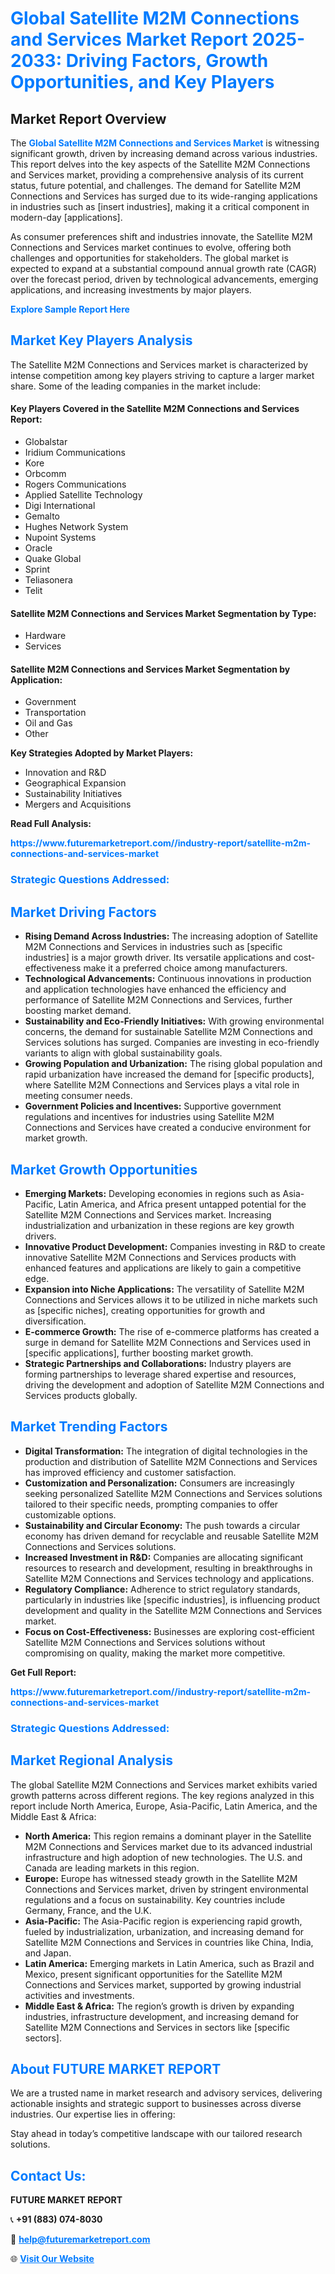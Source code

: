 <h1 style="color: #007BFF;">Global Satellite M2M Connections and Services Market Report 2025-2033: Driving Factors, Growth Opportunities, and Key Players</h1>

<section id="overview">
<h2>Market Report Overview</h2>
<p>The <a href="https://www.futuremarketreport.com//industry-report/satellite-m2m-connections-and-services-market" style="color: #007BFF; text-decoration: none;"><strong>Global Satellite M2M Connections and Services Market</strong></a> is witnessing significant growth, driven by increasing demand across various industries. This report delves into the key aspects of the Satellite M2M Connections and Services market, providing a comprehensive analysis of its current status, future potential, and challenges. The demand for Satellite M2M Connections and Services has surged due to its wide-ranging applications in industries such as [insert industries], making it a critical component in modern-day [applications].</p>
<p>As consumer preferences shift and industries innovate, the Satellite M2M Connections and Services market continues to evolve, offering both challenges and opportunities for stakeholders. The global market is expected to expand at a substantial compound annual growth rate (CAGR) over the forecast period, driven by technological advancements, emerging applications, and increasing investments by major players.</p>
</section>

<section id="overview">
<p><a href="https://www.futuremarketreport.com//request-sample/reportId=51703" style="color: #007BFF; text-decoration: none;"><strong>Explore Sample Report Here</strong></a></p>
</section>

<section id="key-players">
<h2 style="color: #007BFF;">Market Key Players Analysis</h2>
<p>The Satellite M2M Connections and Services market is characterized by intense competition among key players striving to capture a larger market share. Some of the leading companies in the market include:</p>
<h4>Key Players Covered in the Satellite M2M Connections and Services Report:</h4>
<ul><li>Globalstar</li><li>Iridium Communications</li><li>Kore</li><li>Orbcomm</li><li>Rogers Communications</li><li>Applied Satellite Technology</li><li>Digi International</li><li>Gemalto</li><li>Hughes Network System</li><li>Nupoint Systems</li><li>Oracle</li><li>Quake Global</li><li>Sprint</li><li>Teliasonera</li><li>Telit</li></ul>
<h4>Satellite M2M Connections and Services Market Segmentation by Type:</h4>
<ul><li>Hardware</li><li>Services</li></ul>

<h4>Satellite M2M Connections and Services Market Segmentation by Application:</h4>
<ul><li>Government</li><li>Transportation</li><li>Oil and Gas</li><li>Other</li></ul>
<p><strong>Key Strategies Adopted by Market Players:</strong></p>
<ul>
<li>Innovation and R&D</li>
<li>Geographical Expansion</li>
<li>Sustainability Initiatives</li>
<li>Mergers and Acquisitions</li>
</ul>
</section>

<section>
<p><strong>Read Full Analysis: </strong></p><a href="https://www.futuremarketreport.com//industry-report/satellite-m2m-connections-and-services-market" style="color: #007BFF; text-decoration: none;"><strong>https://www.futuremarketreport.com//industry-report/satellite-m2m-connections-and-services-market</strong></a>
<h3 style="color: #007BFF;">Strategic Questions Addressed:</h3>
</section>

<section id="driving-factors">
<h2 style="color: #007BFF;">Market Driving Factors</h2>
<ul>
<li><strong>Rising Demand Across Industries:</strong> The increasing adoption of Satellite M2M Connections and Services in industries such as [specific industries] is a major growth driver. Its versatile applications and cost-effectiveness make it a preferred choice among manufacturers.</li>
<li><strong>Technological Advancements:</strong> Continuous innovations in production and application technologies have enhanced the efficiency and performance of Satellite M2M Connections and Services, further boosting market demand.</li>
<li><strong>Sustainability and Eco-Friendly Initiatives:</strong> With growing environmental concerns, the demand for sustainable Satellite M2M Connections and Services solutions has surged. Companies are investing in eco-friendly variants to align with global sustainability goals.</li>
<li><strong>Growing Population and Urbanization:</strong> The rising global population and rapid urbanization have increased the demand for [specific products], where Satellite M2M Connections and Services plays a vital role in meeting consumer needs.</li>
<li><strong>Government Policies and Incentives:</strong> Supportive government regulations and incentives for industries using Satellite M2M Connections and Services have created a conducive environment for market growth.</li>
</ul>
</section>

<section id="growth-opportunities">
<h2 style="color: #007BFF;">Market Growth Opportunities</h2>
<ul>
<li><strong>Emerging Markets:</strong> Developing economies in regions such as Asia-Pacific, Latin America, and Africa present untapped potential for the Satellite M2M Connections and Services market. Increasing industrialization and urbanization in these regions are key growth drivers.</li>
<li><strong>Innovative Product Development:</strong> Companies investing in R&D to create innovative Satellite M2M Connections and Services products with enhanced features and applications are likely to gain a competitive edge.</li>
<li><strong>Expansion into Niche Applications:</strong> The versatility of Satellite M2M Connections and Services allows it to be utilized in niche markets such as [specific niches], creating opportunities for growth and diversification.</li>
<li><strong>E-commerce Growth:</strong> The rise of e-commerce platforms has created a surge in demand for Satellite M2M Connections and Services used in [specific applications], further boosting market growth.</li>
<li><strong>Strategic Partnerships and Collaborations:</strong> Industry players are forming partnerships to leverage shared expertise and resources, driving the development and adoption of Satellite M2M Connections and Services products globally.</li>
</ul>
</section>

<section id="trending-factors">
<h2 style="color: #007BFF;">Market Trending Factors</h2>
<ul>
<li><strong>Digital Transformation:</strong> The integration of digital technologies in the production and distribution of Satellite M2M Connections and Services has improved efficiency and customer satisfaction.</li>
<li><strong>Customization and Personalization:</strong> Consumers are increasingly seeking personalized Satellite M2M Connections and Services solutions tailored to their specific needs, prompting companies to offer customizable options.</li>
<li><strong>Sustainability and Circular Economy:</strong> The push towards a circular economy has driven demand for recyclable and reusable Satellite M2M Connections and Services solutions.</li>
<li><strong>Increased Investment in R&D:</strong> Companies are allocating significant resources to research and development, resulting in breakthroughs in Satellite M2M Connections and Services technology and applications.</li>
<li><strong>Regulatory Compliance:</strong> Adherence to strict regulatory standards, particularly in industries like [specific industries], is influencing product development and quality in the Satellite M2M Connections and Services market.</li>
<li><strong>Focus on Cost-Effectiveness:</strong> Businesses are exploring cost-efficient Satellite M2M Connections and Services solutions without compromising on quality, making the market more competitive.</li>
</ul>
</section>

<section>
<p><strong>Get Full Report: </strong></p><a href="https://www.futuremarketreport.com//industry-report/satellite-m2m-connections-and-services-market" style="color: #007BFF; text-decoration: none;"><strong>https://www.futuremarketreport.com//industry-report/satellite-m2m-connections-and-services-market</strong></a>
<h3 style="color: #007BFF;">Strategic Questions Addressed:</h3>
</section>


<section id="regional-analysis">
<h2 style="color: #007BFF;">Market Regional Analysis</h2>
<p>The global Satellite M2M Connections and Services market exhibits varied growth patterns across different regions. The key regions analyzed in this report include North America, Europe, Asia-Pacific, Latin America, and the Middle East & Africa:</p>
<ul>
<li><strong>North America:</strong> This region remains a dominant player in the Satellite M2M Connections and Services market due to its advanced industrial infrastructure and high adoption of new technologies. The U.S. and Canada are leading markets in this region.</li>
<li><strong>Europe:</strong> Europe has witnessed steady growth in the Satellite M2M Connections and Services market, driven by stringent environmental regulations and a focus on sustainability. Key countries include Germany, France, and the U.K.</li>
<li><strong>Asia-Pacific:</strong> The Asia-Pacific region is experiencing rapid growth, fueled by industrialization, urbanization, and increasing demand for Satellite M2M Connections and Services in countries like China, India, and Japan.</li>
<li><strong>Latin America:</strong> Emerging markets in Latin America, such as Brazil and Mexico, present significant opportunities for the Satellite M2M Connections and Services market, supported by growing industrial activities and investments.</li>
<li><strong>Middle East & Africa:</strong> The region’s growth is driven by expanding industries, infrastructure development, and increasing demand for Satellite M2M Connections and Services in sectors like [specific sectors].</li>
</ul>
</section>

<footer>
<h2 style="color: #007BFF;">About FUTURE MARKET REPORT</h2>
<p>We are a trusted name in market research and advisory services, delivering actionable insights and strategic support to businesses across diverse industries. Our expertise lies in offering:</p>

<p>Stay ahead in today’s competitive landscape with our tailored research solutions.</p>

<h2 style="color: #007BFF;">Contact Us:</h2>
<p><strong>FUTURE MARKET REPORT</strong></p>
<p>📞 <strong>+91 (883) 074-8030</strong></p>
<p>📧 <strong><a href="mailto:help@futuremarketreport.com" style="color: #007BFF;">help@futuremarketreport.com</a></strong></p>
<p>🌐 <strong><a href="https://www.futuremarketreport.com/" style="color: #007BFF;">Visit Our Website</a></strong></p>
</footer>